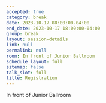 ```yaml
---
accepted: true
category: break
date: 2023-10-17 08:00:00-04:00
end_date: 2023-10-17 18:00:00-04:00
group: break
layout: session-details
link: null
permalink: null
room: In front of Junior Ballroom
schedule_layout: full
sitemap: false
talk_slot: full
title: Registration
---
```


In front of Junior Ballroom

